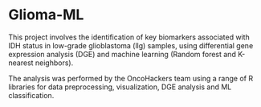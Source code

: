 # Glioma-ML
This project involves the identification of key biomarkers associated with IDH status in low-grade glioblastoma (llg) samples, using differential gene expression analysis (DGE) and machine learning (Random forest and K-nearest neighbors).

The analysis was performed by the OncoHackers team using a range of R libraries for data preprocessing, visualization, DGE analysis and ML classification.

